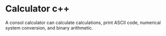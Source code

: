 # Calculator c++
A consol calculator can calculate calculations, print ASCII code, numerical system conversion, and binary arithmetic.

